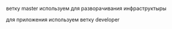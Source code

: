 ветку master используем для разворачивания инфраструктыры

для приложения используем ветку developer